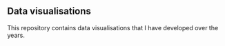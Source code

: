 ## Data visualisations

This repository contains data visualisations that I have developed over the years.
